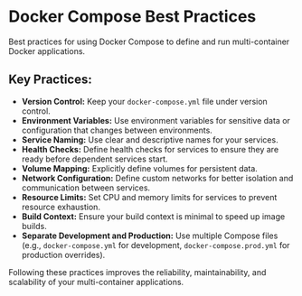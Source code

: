 # Docker Compose Best Practices

Best practices for using Docker Compose to define and run multi-container Docker applications.

## Key Practices:

*   **Version Control:** Keep your `docker-compose.yml` file under version control.
*   **Environment Variables:** Use environment variables for sensitive data or configuration that changes between environments.
*   **Service Naming:** Use clear and descriptive names for your services.
*   **Health Checks:** Define health checks for services to ensure they are ready before dependent services start.
*   **Volume Mapping:** Explicitly define volumes for persistent data.
*   **Network Configuration:** Define custom networks for better isolation and communication between services.
*   **Resource Limits:** Set CPU and memory limits for services to prevent resource exhaustion.
*   **Build Context:** Ensure your build context is minimal to speed up image builds.
*   **Separate Development and Production:** Use multiple Compose files (e.g., `docker-compose.yml` for development, `docker-compose.prod.yml` for production overrides).

Following these practices improves the reliability, maintainability, and scalability of your multi-container applications.